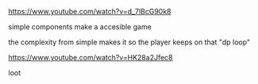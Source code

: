 https://www.youtube.com/watch?v=d_7lBcG90k8


simple components make a accesible game

the complexity from simple makes it so the player keeps on that "dp loop"



https://www.youtube.com/watch?v=HK28a2Jfec8


loot